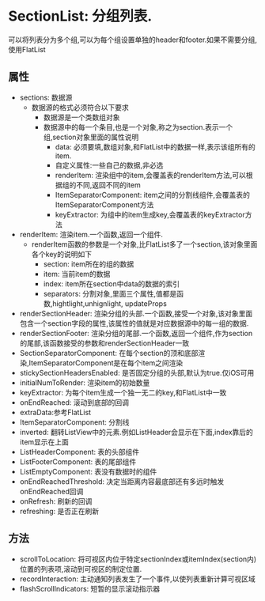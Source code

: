 # SectionList: 分组列表.

可以将列表分为多个组,可以为每个组设置单独的header和footer.如果不需要分组,使用FlatList

## 属性

* sections: 数据源
  * 数据源的格式必须符合以下要求
    * 数据源是一个类数组对象
    * 数据源中的每一个条目,也是一个对象,称之为section.表示一个组,section对象里面的属性说明
      * data: 必须要填,数组对象,和FlatList中的数据一样,表示该组所有的item.
      * 自定义属性:一些自己的数据,非必选
      * renderItem: 渲染组中的item,会覆盖表的renderItem方法,可以根据组的不同,返回不同的item
      * ItemSeparatorComponent: item之间的分割线组件,会覆盖表的ItemSeparatorComponent方法
      * keyExtractor: 为组中的item生成key,会覆盖表的keyExtractor方法
* renderItem: 渲染item.一个函数,返回一个组件.
  * renderItem函数的参数是一个对象,比FlatList多了一个section,该对象里面各个key的说明如下
    * section: item所在的组的数据
    * item: 当前item的数据
    * index: item所在section中data的数据的索引
    * separators: 分割对象,里面三个属性,值都是函数,hightlight,unhignlight, updateProps
* renderSectionHeader: 渲染分组的头部.一个函数,接受一个对象,该对象里面包含一个section字段的属性,该属性的值就是对应数据源中的每一组的数据.
* renderSectionFooter: 渲染分组的尾部.一个函数,返回一个组件,作为section的尾部,该函数接受的参数和renderSectionHeader一致
* SectionSeparatorComponent: 在每个section的顶和底部渲染,ItemSeparatorComponent是在每个item之间渲染
* stickySectionHeadersEnabled: 是否固定分组的头部,默认为true.仅iOS可用
* initialNumToRender: 渲染item的初始数量
* keyExtractor: 为每个item生成一个独一无二的key,和FlatList中一致
* onEndReached: 滚动到底部的回调
* extraData:参考FlatList
* ItemSeparatorComponent: 分割线
* inverted: 翻转ListView中的元素.例如ListHeader会显示在下面,index靠后的item显示在上面
* ListHeaderComponent: 表的头部组件
* ListFooterComponent: 表的尾部组件
* ListEmptyComponent: 表没有数据时的组件
* onEndReachedThreshold: 决定当距离内容最底部还有多远时触发onEndReached回调
* onRefresh: 刷新的回调
* refreshing: 是否正在刷新

## 方法

* scrollToLocation: 将可视区内位于特定sectionIndex或itemIndex(section内)位置的列表项,滚动到可视区的制定位置.
* recordInteraction: 主动通知列表发生了一个事件,以使列表重新计算可视区域
* flashScrollIndicators: 短暂的显示滚动指示器

